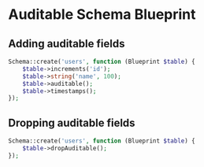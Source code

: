 # Auditable Schema Blueprint

<a name="auditable"></a>
## Adding auditable fields

```php
Schema::create('users', function (Blueprint $table) {
    $table->increments('id');
    $table->string('name', 100);
    $table->auditable();
    $table->timestamps();
});
```

<a name="drop-auditable"></a>
## Dropping auditable fields

```php
Schema::create('users', function (Blueprint $table) {
    $table->dropAuditable();
});
```